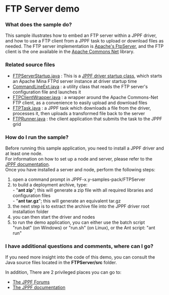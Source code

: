 # FTP Server demo

<h3>What does the sample do?</h3>
<p>This sample illustrates how to embed an FTP server within a JPPF driver, and how to use a FTP client from a JPPF task to upload or download files as needed.
The FTP server implementation is <a href="http://mina.apache.org/ftpserver/">Apache's FtpServer</a>, and the FTP client is the one available in the <a href="http://commons.apache.org/net/">Apache Commons Net</a> library.

<h3>Related source files</h3>
<ul>
  <li><a href="src/org/jppf/example/ftp/service/FTPServerStartup.java">FTPServerStartup.java</a> : This is a <a href="https://www.jppf.org/doc/6.2/index.php?title=JPPF_startup_classes#Server_startup_classes">JPPF driver startup class</a>, which starts an Apache Mina FTPd server instance at driver startup time</li>
  <li><a href="src/org/jppf/example/ftp/service/CommandLineExt.java">CommandLineExt.java</a> : a utility class that reads the FTP server's configuration file and launches it</li>
  <li><a href="src/org/jppf/example/ftp/service/FTPClientWrapper.java">FTPClientWrapper.java</a> : a wrapper around the Apache Commons-Net FTP client, as a convenience to easily upload and download files</li>
  <li><a href="src/org/jppf/example/ftp/runner/FTPTask.java">FTPTask.java</a> : a JPPF task which downloads a file from the driver, processes it, then uploads a transformed file back to the server</li>
  <li><a href="src/org/jppf/example/ftp/runner/FTPRunner.java">FTPRunner.java</a> : the client application that submits the task to the JPPF grid</li>
</ul>

<h3>How do I run the sample?</h3>
Before running this sample application, you need to install a JPPF driver and at least one node.<br>
For information on how to set up a node and server, please refer to the <a href="https://www.jppf.org/doc/6.2/index.php?title=Introduction">JPPF documentation</a>.<br>
Once you have installed a server and node, perform the following steps:
<ol>
  <li>open a command prompt in JPPF-x.y-samples-pack/FTPServer</li>
  <li>to build a deployment archive, type:<br/>
  - "<b>ant zip</b>"; this will generate a zip file with all required libraries and configuration files<br/>
  - "<b>ant tar.gz</b>"; this will generate an equivalent tar.gz</li>
  <li>the next step is to extract the archive file into the JPPF driver root installation folder</li>
  <li>you can then start the driver and nodes</li>
  <li>to run the demo application, you can either use the batch script "run.bat" (on Windows) or "run.sh" (on Linux), or the Ant script: "ant run"</li>
</ol>

<h3>I have additional questions and comments, where can I go?</h3>
<p>If you need more insight into the code of this demo, you can consult the Java source files located in the <b>FTPServer/src</b> folder.
<p>In addition, There are 2 privileged places you can go to:
<ul>
  <li><a href="https://www.jppf.org/forums">The JPPF Forums</a></li>
  <li><a href="https://www.jppf.org/doc/6.2">The JPPF documentation</a></li>
</ul>


